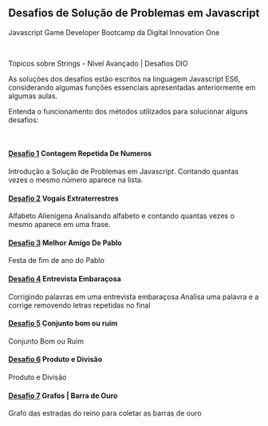## Desafios de Solução de Problemas em Javascript

Javascript Game Developer Bootcamp da Digital Innovation One

<br/>

Tópicos sobre Strings - Nível Avançado | Desafios DIO

As soluções dos desafios estão escritos na linguagem Javascript ES6, considerando algumas funções essenciais apresentadas anteriormente em algumas aulas.

Entenda o funcionamento dos métodos utilizados para solucionar alguns desafios:

<br/>

#### [Desafio 1](1-ContagemRepetidaDeNumeros.js) Contagem Repetida De Numeros

Introdução a Solução de Problemas em Javascript.
Contando quantas vezes o mesmo número aparece na lista.

#### [Desafio 2](2-VogaisExtraterrestres.js) Vogais Extraterrestres

Alfabeto Alienígena
Analisando alfabeto e contando quantas vezes o mesmo aparece em uma frase.

#### [Desafio 3](3-MelhorAmigoDePablo.js) Melhor Amigo De Pablo

Festa de fim de ano do Pablo

#### [Desafio 4](4-EntrevistaEmbaraçosa.js) Entrevista Embaraçosa

Corrigindo palavras em uma entrevista embaraçosa
Analisa uma palavra e a corrige removendo letras repetidas no final

#### [Desafio 5](5-ConjuntoBomRuim.js) Conjunto bom ou ruim

Conjunto Bom ou Ruim

#### [Desafio 6](6-ProdutoeDivisao.js) Produto e Divisão

Produto e Divisão

#### [Desafio 7](7-BarraDeOuro.js) Grafos | Barra de Ouro

Grafo das estradas do reino para coletar as barras de ouro

